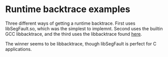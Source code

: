 # Runtime backtrace examples

Three different ways of getting a runtime backtrace. First uses libSegFault.so,
which was the simplest to implemnt. Second uses the builtin GCC libbacktrace,
and the third uses the libbacktrace found [here][1].

The winner seems to be libbacktrace, though libSegFault is perfect for C
applications.

[1]: https://github.com/ianlancetaylor/libbacktrace
